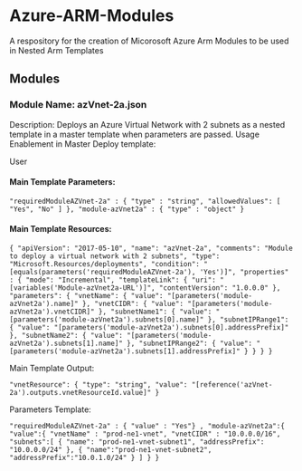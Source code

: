 # Azure-ARM-Modules
A respository for the creation of Micorosoft Azure Arm Modules to be used in Nested Arm Templates


## Modules

### Module Name: azVnet-2a.json
Description: Deploys an Azure Virtual Network with 2 subnets as a nested template in a master template when parameters are passed.
Usage Enablement in Master Deploy template:

User


#### Main Template Parameters:

`"requiredModuleAZVnet-2a" : {
      "type" : "string",
      "allowedValues": [
        "Yes",
        "No"
      ]
      },
    "module-azVnet2a" : {
      "type" : "object"
    }`

#### Main Template Resources:

`{
      "apiVersion": "2017-05-10",
      "name": "azVnet-2a",
      "comments": "Module to deploy a virtual network with 2 subnets",
      "type": "Microsoft.Resources/deployments",
      "condition": "[equals(parameters('requiredModuleAZVnet-2a'), 'Yes')]",
      "properties" : {
        "mode": "Incremental",
        "templateLink": {
          "uri": "[variables('Module-azVnet2a-URL')]",
          "contentVersion": "1.0.0.0"
        },
        "parameters": {
          "vnetName": { "value": "[parameters('module-azVnet2a').name]" },
          "vnetCIDR": { "value": "[parameters('module-azVnet2a').vnetCIDR]" },
          "subnetName1": { "value": "[parameters('module-azVnet2a').subnets[0].name]" },
          "subnetIPRange1": { "value": "[parameters('module-azVnet2a').subnets[0].addressPrefix]" },
          "subnetName2": { "value": "[parameters('module-azVnet2a').subnets[1].name]" },
          "subnetIPRange2": { "value": "[parameters('module-azVnet2a').subnets[1].addressPrefix]" }
        }
    }
}`

Main Template Output:

`"vnetResource": {
      "type": "string",
      "value": "[reference('azVnet-2a').outputs.vnetResourceId.value]"
    }`

Parameters Template:

`"requiredModuleAZVnet-2a" : {
      "value" : "Yes"} ,
    "module-azVnet2a":{
        "value":{
            "vnetName" : "prod-ne1-vnet",
            "vnetCIDR" : "10.0.0.0/16",
            "subnets":[
                {
                    "name": "prod-ne1-vnet-subnet1",
                    "addressPrefix": "10.0.0.0/24"
                },
                {
                    "name":"prod-ne1-vnet-subnet2",
                    "addressPrefix":"10.0.1.0/24"
                }
            ]
        }
    }`